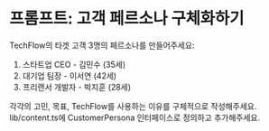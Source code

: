 # 프롬프트: 고객 페르소나 구체화하기

TechFlow의 타겟 고객 3명의 페르소나를 만들어주세요:
1. 스타트업 CEO - 김민수 (35세)
2. 대기업 팀장 - 이서연 (42세)  
3. 프리랜서 개발자 - 박지훈 (28세)

각각의 고민, 목표, TechFlow를 사용하는 이유를 구체적으로 작성해주세요.
lib/content.ts에 CustomerPersona 인터페이스로 정의하고 추가해주세요.